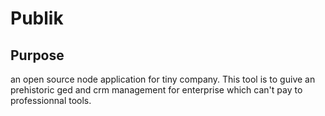 # Publik



## Purpose

an open source node application for tiny company. This tool is to guive an prehistoric ged and crm management for enterprise which can't pay to professionnal tools.